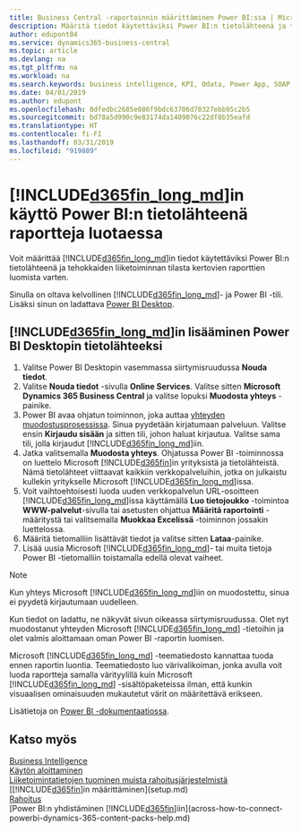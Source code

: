 ```yaml
---
title: Business Central -raportoinnin määrittäminen Power BI:ssa | Microsoft Docs
description: Määritä tiedot käytettäviksi Power BI:n tietolähteenä ja tehokkaiden liiketoiminnan tilasta kertovien raporttien luomista varten.
author: edupont04
ms.service: dynamics365-business-central
ms.topic: article
ms.devlang: na
ms.tgt_pltfrm: na
ms.workload: na
ms.search.keywords: business intelligence, KPI, Odata, Power App, SOAP, analysis
ms.date: 04/01/2019
ms.author: edupont
ms.openlocfilehash: 8dfedbc2685e086f9bdc63706d70327ebb95c2b5
ms.sourcegitcommit: bd78a5d990c9e83174da1409076c22df8b35eafd
ms.translationtype: HT
ms.contentlocale: fi-FI
ms.lasthandoff: 03/31/2019
ms.locfileid: "919889"
---
```

# <a name="using-included365finlongmdincludesd365finlongmdmd-as-power-bi-data-source-for-building-reports"></a>[!INCLUDE[d365fin_long_md](includes/d365fin_long_md.md)]in käyttö Power BI:n tietolähteenä raportteja luotaessa
Voit määrittää [!INCLUDE[d365fin_long_md](includes/d365fin_long_md.md)]in tiedot käytettäviksi Power BI:n tietolähteenä ja tehokkaiden liiketoiminnan tilasta kertovien raporttien luomista varten.  

Sinulla on oltava kelvollinen [!INCLUDE[d365fin_long_md](includes/d365fin_long_md.md)]- ja Power BI -tili. Lisäksi sinun on ladattava [Power BI Desktop](https://powerbi.microsoft.com/en-us/desktop/).  

## <a name="to-add-included365finlongmdincludesd365finlongmdmd-as-a-data-source-in-power-bi-desktop"></a>[!INCLUDE[d365fin_long_md](includes/d365fin_long_md.md)]in lisääminen Power BI Desktopin tietolähteeksi
1. Valitse Power BI Desktopin vasemmassa siirtymisruudussa **Nouda tiedot**.
2. Valitse **Nouda tiedot** -sivulla **Online Services**. Valitse sitten **Microsoft Dynamics 365 Business Central** ja valitse lopuksi **Muodosta yhteys** -painike.
3. Power BI avaa ohjatun toiminnon, joka auttaa [yhteyden muodostusprosessissa](across-how-to-connect-powerbi-dynamics-365-content-packs-help.md). Sinua pyydetään kirjatumaan palveluun. Valitse ensin **Kirjaudu sisään** ja sitten tili, johon haluat kirjautua. Valitse sama tili, jolla kirjaudut [!INCLUDE[d365fin_long_md](includes/d365fin_long_md.md)]iin.
4. Jatka valitsemalla **Muodosta yhteys**. Ohjatussa Power BI -toiminnossa on luettelo Microsoft [!INCLUDE[d365fin](includes/d365fin_md.md)]in yrityksistä ja tietolähteistä. Nämä tietolähteet viittaavat kaikkiin verkkopalveluihin, jotka on julkaistu kullekin yritykselle Microsoft [!INCLUDE[d365fin_long_md](includes/d365fin_long_md.md)]issa.
5. Voit vaihtoehtoisesti luoda uuden verkkopalvelun URL-osoitteen [!INCLUDE[d365fin_long_md](includes/d365fin_long_md.md)]issa käyttämällä **Luo tietojoukko** -toimintoa **WWW-palvelut**-sivulla tai asetusten ohjattua **Määritä raportointi** -määritystä tai valitsemalla **Muokkaa Excelissä** -toiminnon jossakin luettelossa.
6. Määritä tietomalliin lisättävät tiedot ja valitse sitten **Lataa**-painike.
7. Lisää uusia Microsoft [!INCLUDE[d365fin_long_md](includes/d365fin_long_md.md)]- tai muita tietoja Power BI -tietomalliin toistamalla edellä olevat vaiheet.

> [!NOTE]  
> Kun yhteys Microsoft [!INCLUDE[d365fin_long_md](includes/d365fin_long_md.md)]iin on muodostettu, sinua ei pyydetä kirjautumaan uudelleen.

Kun tiedot on ladattu, ne näkyvät sivun oikeassa siirtymisruudussa. Olet nyt muodostanut yhteyden Microsoft [!INCLUDE[d365fin_long_md](includes/d365fin_long_md.md)] -tietoihin ja olet valmis aloittamaan oman Power BI -raportin luomisen. 

Microsoft [!INCLUDE[d365fin_long_md](includes/d365fin_long_md.md)] -teematiedosto kannattaa tuoda ennen raportin luontia.  Teematiedosto luo värivalikoiman, jonka avulla voit luoda raportteja samalla värityylillä kuin Microsoft [!INCLUDE[d365fin_long_md](includes/d365fin_long_md.md)] -sisältöpaketeissa ilman, että kunkin visuaalisen ominaisuuden mukautetut värit on määritettävä erikseen.

Lisätietoja on [Power BI -dokumentaatiossa](https://powerbi.microsoft.com/documentation/powerbi-landing-page/).

## <a name="see-also"></a>Katso myös
[Business Intelligence](bi.md)  
[Käytön aloittaminen](product-get-started.md)  
[Liiketoimintatietojen tuominen muista rahoitusjärjestelmistä](across-import-data-configuration-packages.md)  
[[!INCLUDE[d365fin](includes/d365fin_md.md)]in määrittäminen](setup.md)   
[Rahoitus](finance.md)  
[Power BI:n yhdistäminen [!INCLUDE[d365fin](includes/d365fin_md.md)]iin](across-how-to-connect-powerbi-dynamics-365-content-packs-help.md)  
